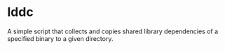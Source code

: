 # lddc
A simple script that collects and copies shared library dependencies of a specified binary to a given directory.
